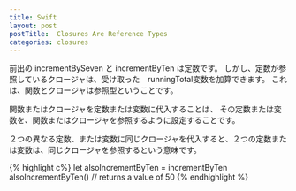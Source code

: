 ```yaml
---
title: Swift
layout: post
postTitle:  Closures Are Reference Types
categories: closures
---
```


前出の incrementBySeven と incrementByTen は定数です。
しかし、定数が参照しているクロージャは、受け取った　runningTotal変数を加算できます。
これは、関数とクロージャは参照型ということです。

関数またはクロージャを定数または変数に代入することは、
その定数または変数を、関数またはクロージャを参照するように設定することです。

２つの異なる定数、または変数に同じクロージャを代入すると、２つの定数または変数は、同じクロージャを参照するという意味です。

{% highlight c%}
let alsoIncrementByTen = incrementByTen
alsoIncrementByTen()
// returns a value of 50
{% endhighlight %}